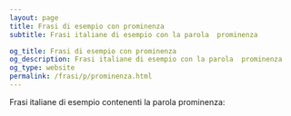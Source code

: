 ```yaml
---
layout: page
title: Frasi di esempio con prominenza 
subtitle: Frasi italiane di esempio con la parola  prominenza

og_title: Frasi di esempio con prominenza 
og_description: Frasi italiane di esempio con la parola  prominenza
og_type: website
permalink: /frasi/p/prominenza.html
---
```


Frasi italiane di esempio contenenti la parola prominenza:


